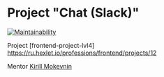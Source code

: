 # Project "Chat (Slack)"

[![Maintainability](https://api.codeclimate.com/v1/badges/a4d6a220b94763f7b572/maintainability)](https://codeclimate.com/github/deputatov/frontend-project-lvl4/maintainability)

Project [frontend-project-lvl4] https://ru.hexlet.io/professions/frontend/projects/12

Mentor [Kirill Mokevnin](https://ru.hexlet.io/u/mokevnin)